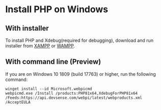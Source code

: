 
# Install PHP on Windows

## With installer

To install PHP and Xdebug(required for debugging), download and run installer from [XAMPP](https://www.apachefriends.org) or [WAMPP](https://www.wampserver.com).

## With command line (Preview)

If you are on Windows 10 1809 (build 17763) or higher, run the following command:

```
winget install --id Microsoft.webpicmd
webpicmd.exe /Install /products:PHP81x64,XdebugForPHP81x64 /Feeds:https://api.devsense.com/webpi/latest/webproducts.xml /AcceptEULA
```